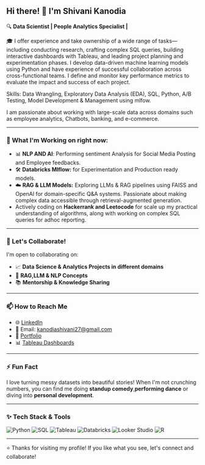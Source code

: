 
## Hi there! 👋 I'm Shivani Kanodia

🔍 **Data Scientist  | People Analytics Specialist |**

🎓 I offer experience and take ownership of a wide range of tasks—including conducting research, crafting complex SQL queries, building interactive dashboards with Tableau, and leading project planning and experimentation phases. I develop data-driven machine learning models using Python and have experience of successful collaboration across cross-functional teams.
I define and monitor key performance metrics to evaluate the impact and success of each project.

Skills: Data Wrangling, Exploratory Data Analysis (EDA), SQL, Python, A/B Testing, Model Development & Management using mlfow.

I am passionate about working with large-scale data across domains such as employee analytics, Chatbots, banking, and e-commerce.

---

### 🔭 What I'm Working on right now: 
- 📊 **NLP AND AI**: Performing sentiment Analysis for Social Media Posting and Employee feedbacks.  
- 🛠️ **Databricks Mlflow:** for Experimentation and Production ready models. 
- ☁️ **RAG & LLM Models:** Exploring LLMs & RAG pipelines using FAISS and OpenAI for domain-specific Q&A systems. Passionate about making complex data accessible through retrieval-augmented generation.
-  Actively coding on **Hackerrank and Leetocode** for scale up my practical understanding of algorithms, along with working on complex SQL queries for adhoc reporting. 

---

### 👯 Let's Collaborate!
I'm open to collaborating on:
- 📈 **Data Science & Analytics Projects in different domains**
- 👥 **RAG,LLM & NLP Concepts**
- 📚 **Mentorship & Knowledge Sharing**

---

### 📫 How to Reach Me
- 🌐 [LinkedIn](https://www.linkedin.com/in/shivanikanodia)
- 📧 Email: kanodiashivani27@gmail.com
- 📁 [Portfolio](https://github.com/Shivanikanodia)
- 📊 [Tableau Dashboards](https://shorturl.at/hGzDx)

---

### ⚡ Fun Fact
I love turning messy datasets into beautiful stories! When I'm not crunching numbers, you can find me doing **standup comedy**,**performing dance** or diving into **personal development**.

---

### ✨ Tech Stack & Tools
![Python](https://img.shields.io/badge/Python-3776AB?style=for-the-badge&logo=python&logoColor=white)
![SQL](https://img.shields.io/badge/SQL-025E8C?style=for-the-badge&logo=sqlite&logoColor=white)
![Tableau](https://img.shields.io/badge/Tableau-E97627?style=for-the-badge&logo=tableau&logoColor=white)
![Databricks](https://img.shields.io/badge/Databricks-FF3621?style=for-the-badge&logo=databricks&logoColor=white)
![Looker Studio](https://img.shields.io/badge/Looker%20Studio-4285F4?style=for-the-badge&logo=googleanalytics&logoColor=white)
![R](https://img.shields.io/badge/R-276DC3?style=for-the-badge&logo=r&logoColor=white)

---

⭐️ Thanks for visiting my profile! If you like what you see, let's connect and collaborate!

